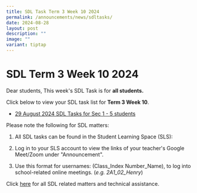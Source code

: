 ```yaml
---
title: SDL Task Term 3 Week 10 2024
permalink: /announcements/news/sdltasks/
date: 2024-08-28
layout: post
description: ""
image: ""
variant: tiptap
---
```

<h1>SDL Term 3 Week 10 2024</h1>
<p>Dear students, This week's SDL Task is for <strong>all students.</strong>
</p>
<p>Click below to view your SDL task list for <strong>Term 3 Week 10</strong>.</p>
<ul data-tight="true" class="tight">
<li>
<p><a href="https://docs.google.com/spreadsheets/d/10bYVTB_Ll8djyDER72SFRut8jRkx20FAe62-gkbNoY4/pubhtml" rel="noopener noreferrer nofollow" target="_blank">29 August 2024 SDL Tasks for Sec 1 - 5 students</a>
</p>
<p></p>
</li>
</ul>
<p>Please note the following for SDL matters:</p>
<ol data-tight="true" class="tight">
<li>
<p>All SDL tasks can be found in the Student Learning Space (SLS):</p>
</li>
<li>
<p>Log in to your SLS account to view the links of your teacher's Google
Meet/Zoom under "Announcement".</p>
</li>
<li>
<p>Use this format for usernames: (Class_Index Number_Name), to log into
school-related online meetings. (<em>e.g. 2A1_02_Henry</em>)</p>
</li>
</ol>
<p>Click <a href="https://www.bukitbatoksec.moe.edu.sg/useful-resources/Students/fhbl-seek-discover-and-learn-sdl-fhbl-matters/" rel="noopener noreferrer nofollow" target="_blank">here</a> for
all SDL related matters and technical assistance.</p>